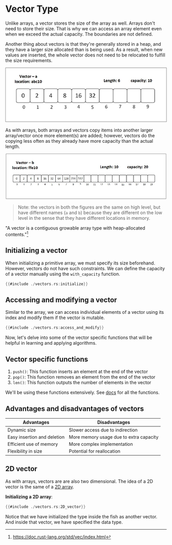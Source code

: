 # Vector Type
Unlike arrays, a vector stores the size of the array as well. Arrays don't need to store their size. That is why we can access an array element even when we exceed the actual capacity. The boundaries are not defined.

Another thing about vectors is that they're generally stored in a heap, and they have a larger size allocated than is being used. As a result, when new values are inserted, the whole vector does not need to be relocated to fulfill the size requirements.

![vector with capacity 10](../images/vector_a.jpg)

As with arrays, both arrays and vectors copy items into another larger array/vector once more element(s) are added; however, vectors do the copying less often as they already have more capacity than the actual length.

![vector with capacity 20](../images/vector_b.jpg)

> Note: the vectors in both the figures are the same on high level, but have different names (`a` and `b`) because they are different on the low level in the sense that they have different locations in memory.
>
>
"A vector is a contiguous growable array type with heap-allocated contents."[^1]

## Initializing a vector
When initializing a primitive array, we must specify its size beforehand. However, vectors do not have such constraints. We can define the capacity of a vector manually using the `with_capacity` function.

```rust
{{#include ./vectors.rs:initialize}}
```

## Accessing and modifying a vector
Similar to the array, we can access individual elements of a vector using its index and modify them if the vector is mutable.
```rust
{{#include ./vectors.rs:access_and_modify}}
```

Now, let's delve into some of the vector specific functions that will be helpful in learning and applying algorithms.

## Vector specific functions

1. `push()`: This function inserts an element at the end of the vector
2. `pop()`: This function removes an element from the end of the vector
3. `len()`: This function outputs the number of elements in the vector

We'll be using these functions extensively. See [docs](https://doc.rust-lang.org/std/vec/struct.Vec.html) for all the functions.

## Advantages and disadvantages of vectors
| **Advantages** | **Disadvantages** |
| --- | --- |
| Dynamic size | Slower access due to indirection |
| Easy insertion and deletion | More memory usage due to extra capacity |
| Efficient use of memory | More complex implementation |
| Flexibility in size | Potential for reallocation |


## 2D vector
As with arrays, vectors are are also two dimensional. The idea of a 2D vector is the same of a [2D array](./primitive.md#2d-array).

**Initializing a 2D array**:
```rust
{{#include ./vectors.rs:2D_vector}}
```

Notice that we have initialized the type inside the fish as another vector. And inside that vector, we have specified the data type.

[^1]: <https://doc.rust-lang.org/std/vec/index.html>